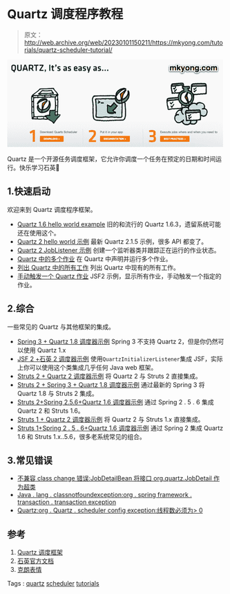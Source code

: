 # Quartz 调度程序教程

> 原文：<http://web.archive.org/web/20230101150211/https://mkyong.com/tutorials/quartz-scheduler-tutorial/>

![](img/1d558095bb396c9ef6e4d11f7acef05d.png "Quart")

Quartz 是一个开源任务调度框架，它允许你调度一个任务在预定的日期和时间运行。快乐学习石英🙂

## 1.快速启动

欢迎来到 Quartz 调度程序框架。

*   [Quartz 1.6 hello world example](/web/20210506145135/https://mkyong.com/java/quartz-scheduler-example/)
    旧的和流行的 Quartz 1.6.3，遗留系统可能还在使用这个。
*   [Quartz 2 hello world 示例](/web/20210506145135/https://mkyong.com/java/quartz-2-scheduler-tutorial/)
    最新 Quartz 2.1.5 示例，很多 API 都变了。
*   [Quartz 2 JobListener 示例](/web/20210506145135/https://mkyong.com/java/quartz-joblistener-example/)
    创建一个监听器类并跟踪正在运行的作业状态。
*   [Quartz 中的多个作业](/web/20210506145135/https://mkyong.com/java/example-to-run-multiple-jobs-in-quartz/)
    在 Quartz 中声明并运行多个作业。
*   [列出 Quartz 中的所有工作](/web/20210506145135/https://mkyong.com/java/how-to-list-all-jobs-in-the-quartz-scheduler/)
    列出 Quartz 中现有的所有工作。
*   [手动触发一个 Quartz 作业](/web/20210506145135/https://mkyong.com/jsf2/how-to-trigger-a-quartz-job-manually-jsf-2-example/)
    JSF2 示例，显示所有作业，手动触发一个指定的作业。

## 2.综合

一些常见的 Quartz 与其他框架的集成。

*   [Spring 3 + Quartz 1.8 调度器示例](/web/20210506145135/https://mkyong.com/spring/spring-quartz-scheduler-example/)
    Spring 3 不支持 Quartz 2，但是你仍然可以使用 Quartz 1.x
*   [JSF 2 +石英 2 调度器示例](/web/20210506145135/https://mkyong.com/jsf2/jsf-2-quartz-2-example/)
    使用`QuartzInitializerListener`集成 JSF，实际上你可以使用这个类集成几乎任何 Java web 框架。
*   [Struts 2 + Quartz 2 调度器示例](/web/20210506145135/https://mkyong.com/struts2/struts-2-quartz-scheduler-integration-example/)
    将 Quartz 2 与 Struts 2 直接集成。
*   [Struts 2 + Spring 3 + Quartz 1.8 调度器示例](/web/20210506145135/https://mkyong.com/struts2/struts-2-spring-3-quartz-1-8-scheduler-example/)
    通过最新的 Spring 3 将 Quartz 1.8 与 Struts 2 集成。
*   [Struts 2+Spring 2.5.6+Quartz 1.6 调度器示例](/web/20210506145135/https://mkyong.com/struts2/struts-2-spring-quartz-scheduler-integration-example/)
    通过 Spring 2 . 5 . 6 集成 Quartz 2 和 Struts 1.6。
*   [Struts 1 + Quartz 2 调度器示例](/web/20210506145135/https://mkyong.com/struts/struts-quartz-scheduler-integration-example/)
    将 Quartz 2 与 Struts 1.x 直接集成。
*   [Struts 1+Spring 2 . 5 . 6+Quartz 1.6 调度器示例](/web/20210506145135/https://mkyong.com/struts/struts-spring-quartz-scheduler-integration-example/)
    通过 Spring 2 集成 Quartz 1.6 和 Struts 1.x..5.6，很多老系统常见的组合。

## 3.常见错误

*   [不兼容 class change 错误:JobDetailBean 将接口 org.quartz.JobDetail 作为超类](/web/20210506145135/https://mkyong.com/spring/incompatibleclasschangeerror-jobdetailbean-has-interface-org-quartz-jobdetail-as-super-class/)
*   [Java . lang . classnotfoundexception:org . spring framework . transaction . transaction exception](/web/20210506145135/https://mkyong.com/spring/java-lang-classnotfoundexception-org-springframework-transaction-transactionexception/)
*   [Quartz:org . Quartz . scheduler config exception:线程数必须为> 0](/web/20210506145135/https://mkyong.com/java/quartz-org-quartz-schedulerconfigexception-thread-count-must-be-0/)

## 参考

1.  [Quartz 调度框架](http://web.archive.org/web/20210506145135/http://www.quartz-scheduler.org/)
2.  [石英官方文档](http://web.archive.org/web/20210506145135/http://quartz-scheduler.org/documentation/quartz-2.x/tutorials/)
3.  [克朗表情](http://web.archive.org/web/20210506145135/https://en.wikipedia.org/wiki/CRON_expression)

Tags : [quartz](http://web.archive.org/web/20210506145135/https://mkyong.com/tag/quartz/) [scheduler](http://web.archive.org/web/20210506145135/https://mkyong.com/tag/scheduler/) [tutorials](http://web.archive.org/web/20210506145135/https://mkyong.com/tag/tutorials/)<input type="hidden" id="mkyong-current-postId" value="11284">